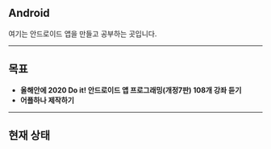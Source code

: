 ## Android
여기는 안드로이드 앱을 만들고 공부하는 곳입니다.

---
## 목표

* **올해안에 2020 Do it! 안드로이드 앱 프로그래밍(개정7판) 108개 강좌 듣기**
* **어플하나 제작하기**

---
## 현재 상태
